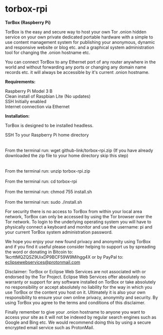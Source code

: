 # torbox-rpi

<b>TorBox (Raspberry Pi)</b>

TorBox is the easy and secure way to host your own Tor .onion hidden service on your own private dedicated portable hardware with a simple to use content management system for publishing your anonymous, dynamic and responsive website or blog etc. and a graphical system administration tool for changing the .onion hostname etc.

You can connect TorBox to any Ethernet port of any router anywhere in the world and without forwarding any ports or changing any domain name records etc. it will always be accessible by it's current .onion hostname.

<b>Requirements:</b>

Raspberry Pi Model 3 B<br>
Clean install of Raspbian Lite (No updates)<br>
SSH Initially enabled<br>
Internet connection via Ethernet<br>

<b>Installation:</b>

TorBox is designed to be installed headless.

SSH To your Raspberry Pi home directory<br><br><br>
From the terminal run: wget github-link/torbox-rpi.zip (If you have already downloaded the zip file to your home directory skip this step)<br><br><br>
From the terminal run: unzip torbox-rpi.zip<br><br>
From the terminal run: cd torbox-rpi<br><br>
From the terminal run: chmod 755 install.sh<br><br>
From the terminal run: sudo ./install.sh<br>

For security there is no access to TorBox from within your local area network, TorBox can only be accessed by using the Tor browser over the Tor network. To login to the underlying operating system you will have to physically connect a keyboard and monitor and use the username: pi and your current TorBox system administration password.

We hope you enjoy your new found privacy and anonymity using TorBox and if you find it useful please consider helping to support us by spreading the word or donating in Bitcoin to: 1kcrttMQZQSZ9UixDP9BCF59W9Mihgg4X or by PayPal to: eclipsewebservices@protonmail.com

Disclaimer: TorBox or Eclipse Web Services are not associated with or endorsed by the Tor Project. Eclipse Web Services offer absolutely no warranty or support for any software installed on TorBox or take absolutely no responsibility or accept absolutely no liability for the way in which you use TorBox or the content you host on it. Ultimately it is also your own responsibility to ensure your own online privacy, anonymity and security. By using TorBox you agree to the terms and conditions of this disclaimer.

Finally remember to give your .onion hostname to anyone you want to access your site as it will not be indexed by regular search engines such as Google and Bing etc. We would recommend doing this by using a secure encrypted email service such as ProtonMail.
